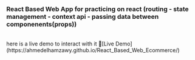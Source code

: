 
<h3>React Based Web App for practicing on react (routing - state management - context api - passing data between componenents(props))</h3>
<br/>
here is a live demo to interact with it 🔗[Live Demo](https://ahmedelhamzawy.github.io/React_Based_Web_Ecommerce/)
